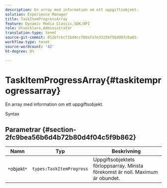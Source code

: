 ```yaml
---
description: En array med information om ett uppgiftsobjekt.
solution: Experience Manager
title: TaskItemProgressArray
feature: Dynamic Media Classic,SDK/API
role: Utvecklare,Administratör
translation-type: tm+mt
source-git-commit: 052bfcbcf1bd4ccf60afa7e3325bf58dd07cba85
workflow-type: tm+mt
source-wordcount: '42'
ht-degree: 0%

---
```



# TaskItemProgressArray{#taskitemprogressarray}

En array med information om ett uppgiftsobjekt.

Syntax

## Parametrar {#section-2fc9bea56b6d4b72b80d4f04c5f9b862}

| Namn | Typ | Beskrivning |
|---|---|---|
| `*`objekt`*` | `types:TaskItemProgress` | Uppgiftsobjektets förloppsarray. Minsta förekomst är noll. Maximum är obundet. |

